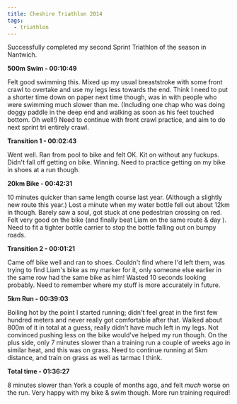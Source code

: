 ```yaml
---
title: Cheshire Triathlon 2014
tags:
  - triathlon
---
```

Successfully completed my second Sprint Triathlon of the season in Nantwich.

**500m Swim - 00:10:49**

Felt good swimming this. Mixed up my usual breaststroke with some front crawl to overtake and use my legs less towards the end. Think I need to put a shorter time down on paper next time though, was in with people who were swimming much slower than me. (Including one chap who was doing doggy paddle in the deep end and walking as soon as his feet touched bottom. Oh well!) Need to continue with front crawl practice, and aim to do next sprint tri entirely crawl.

**Transition 1 - 00:02:43**

Went well. Ran from pool to bike and felt OK. Kit on without any fuckups. Didn't fall off getting on bike. Winning. Need to practice getting on my bike in shoes at a run though.

**20km Bike - 00:42:31**

10 minutes quicker than same length course last year. (Although a slightly new route this year.) Lost a minute when my water bottle fell out about 12km in though. Barely saw a soul, got stuck at one pedestrian crossing on red. Felt very good on the bike (and finally beat Liam on the same route & day  ). Need to fit a tighter bottle carrier to stop the bottle falling out on bumpy roads.

**Transition 2 - 00:01:21**

Came off bike well and ran to shoes. Couldn't find where I'd left them, was trying to find Liam's bike as my marker for it, only someone else earlier in the same row had the same bike as him! Wasted 10 seconds looking probably. Need to remember where my stuff is more accurately in future.

**5km Run - 00:39:03**

Boiling hot by the point I started running; didn't feel great in the first few hundred meters and never really got comfortable after that. Walked about 800m of it in total at a guess, really didn't have much left in my legs. Not convinced pushing less on the bike would've helped my run though. On the plus side, only 7 minutes slower than a training run a couple of weeks ago in similar heat, and this was on grass. Need to continue running at 5km distance, and train on grass as well as tarmac I think.

**Total time - 01:36:27**

8 minutes slower than York a couple of months ago, and felt _much_ worse on the run. Very happy with my bike & swim though. More run training required!
